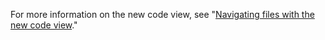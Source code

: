 For more information on the new code view, see "[Navigating files with the new code view](/repositories/working-with-files/managing-files/navigating-files-with-the-new-code-view.md)." 